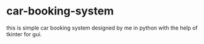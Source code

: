 # car-booking-system
this is simple car booking system designed by me in python with the help of tkinter for gui.
